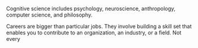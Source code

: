Cognitive science includes psychology, neuroscience, anthropology, computer science, and philosophy.


Careers are bigger than particular jobs. They involve building a skill set that enables you to contribute to an organization, an industry, or a field. Not every


